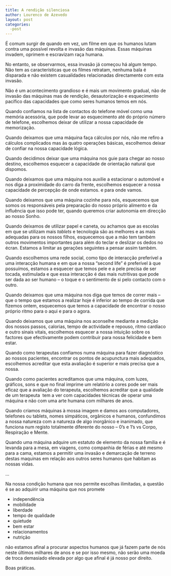 ```yaml
---
title: A rendição silenciosa
author: Lourenco de Azevedo
layout: post
categories:
  -post
---
```

É comum surgir de quando em vez, um filme em que os humanos lutam contra uma possível revolta e invasão das máquinas. Essas máquinas invadem, oprimem e escravizam raça humana.

No entanto, se observarmos, essa invasão já começou há algum tempo. Não tem as características que os filmes retratam, nenhuma bala é disparada e não existem casualidades relacionadas directamente com esta invasão.

Não é um acontecimento grandioso e é mais um movimento gradual, não de invasão das máquinas mas de rendição, desautorização e esquecimento pacífico das capacidades que como seres humanos temos em nós.

Quando confiamos na lista de contactos do telefone móvel como uma memória acessória, que pode levar ao esquecimento até do próprio número de telefone, escolhemos deixar de utilizar a nossa capacidade de memorização.

Quando deixamos que uma máquina faça cálculos por nós, não me refiro a cálculos complicados mas às quatro operações básicas, escolhemos deixar de confiar na nossa capacidade lógica.

Quando decidimos deixar que uma máquina nos guie para chegar ao nosso destino, escolhemos esquecer a capacidade de orientação natural que dispomos.

Quando deixamos que uma máquina nos auxilie a estacionar o automóvel e nos diga a proximidade do carro da frente, escolhemos esquecer a nossa capacidade de percepção de onde estamos. e para onde vamos.

Quando deixamos que uma máquina cozinhe para nós, esquecemos que somos os responsáveis pela preparação do nosso próprio alimento e da influência que isso pode ter, quando queremos criar autonomia em direcção ao nosso Sonho. 

Quando deixamos de utilizar papel e caneta, ou achamos que as escolas em que se utilizam mais *tablets* e tecnologia são as melhores e as mais adequadas para os nossos filhos, esquecemos que a mão tem também outros movimentos importantes para além do teclar e deslizar os dedos no écran. Estamos a limitar as gerações seguintes a pensar assim também. 

Quando escolhemos uma rede social, como tipo de interacção preferível a uma interacção humana e em que a nossa &#8220;second life&#8221; é preferível à que possuímos, estamos a esquecer que temos pele e a pele precisa de ser tocada, estimulada e que essa interacção é das mais nutritivas que pode ser dada ao ser humano &#8211; o toque e o sentimento de si pelo contacto com o outro.

Quando deixamos que uma máquina nos diga que temos de correr mais &#8211; que o tempo que estamos a realizar hoje é inferior ao tempo de corrida que fizemos ontem, esquecemos que temos a capacidade de encontrar o nosso próprio ritmo para o aqui e para o agora.

Quando deixamos que uma máquina nos aconselhe mediante a medição dos nossos passos, calorias, tempo de actividade e repouso, ritmo cardíaco e outro sinais vitais, escolhemos esquecer a nossa intuição sobre os factores que efectivamente podem contribuir para nossa felicidade e bem estar.

Quando como terapeutas confiamos numa máquina para fazer diagnóstico ao nossos pacientes, encontrar os pontos de acupunctura mais adequados, escolhemos acreditar que esta avaliação é superior e mais precisa que a nossa.

Quando como pacientes acreditamos que uma máquina, com luzes, gráficos, sons e que no final imprime um relatório a cores pode ser mais eficaz que a avaliação do terapeuta, escolhemos acreditar que a qualidade de um terapeuta  tem a ver com capacidades técnicas de operar uma máquina e não com uma arte humana com milhares de anos.

Quando criamos máquinas à mossa imagem e damos aos computadores, telefones ou tablets, nomes simpáticos, orgânicos e humanos, confundimos a nossa natureza com a natureza de algo inorgânico e inanimado, que funciona num registo totalmente diferente do nosso &#8211; 0&#8217;s e 1&#8217;s vs Corpo, Respiração e Mente.

Quando uma máquina adquire um estatuto de elemento da nossa família e é levanda para a mesa, em viagens, como companhia de férias e até mesmo para a cama, estamos a permitir uma invasão e demarcação de terreno destas maquinas em relação aos outros seres humanos que habitam as nossas vidas.

…

Na nossa condição humana que nos permite escolhas ilimitadas, a questão é se ao adquirir uma máquina que nos promete

  * independência
  * mobilidade
  * liberdade
  * tempo de qualidade
  * quietude
  * bem estar
  * relacionamentos
  * nutrição

não estamos afinal a procurar aspectos humanos que já fazem parte de nós neste últimos milhares de anos e se por isso mesmo, não serão uma moeda de troca demasiado elevada por algo que afinal é já nosso por direito.

Boas práticas.
